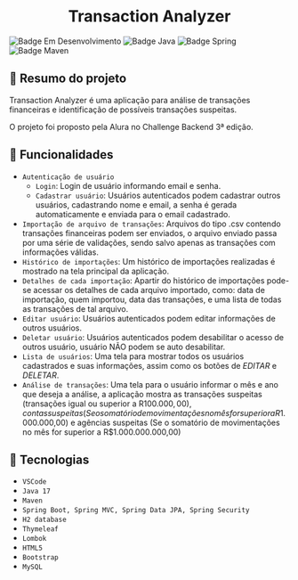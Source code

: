 <h1 align="center"> Transaction Analyzer </h1>

![Badge Em Desenvolvimento](https://img.shields.io/static/v1?label=Status&message=Em+Desenvolvimento&color=yellow&style=for-the-badge)
![Badge Java](https://img.shields.io/static/v1?label=Java&message=17&color=orange&style=for-the-badge&logo=java)
![Badge Spring](https://img.shields.io/static/v1?label=Spring&message=v2.6.6&color=brightgreen&style=for-the-badge&logo=spring)
![Badge Maven](https://img.shields.io/static/v1?label=Maven&message=v3.8.4&color=critical&style=for-the-badge&logo=apache+maven)

## :book: Resumo do projeto
Transaction Analyzer é uma aplicação para análise de transações financeiras e identificação de possíveis transações suspeitas. 

O projeto foi proposto pela Alura no Challenge Backend 3ª edição.

## :hammer: Funcionalidades
- `Autenticação de usuário`
  - `Login`: Login de usuário informando email e senha.
  - `Cadastrar usuário`: Usuários autenticados podem cadastrar outros usuários, cadastrando nome e email, a senha é gerada automaticamente e enviada para o email cadastrado.
- `Importação de arquivo de transações`: Arquivos do tipo .csv contendo transações financeiras podem ser enviados, o arquivo enviado passa por uma série de validações, sendo salvo apenas as transações com informações válidas.
- `Histórico de importações`: Um histórico de importações realizadas é mostrado na tela principal da aplicação.
- `Detalhes de cada importação`: Apartir do histórico de importações pode-se acessar os detalhes de cada arquivo importado, como: data de importação, quem importou, data das transações, e uma lista de todas as transações de tal arquivo.
- `Editar usuário`: Usuários autenticados podem editar informações de outros usuários.
- `Deletar usuário`: Usuários autenticados podem desabilitar o acesso de outros usuário, usuário NÃO podem se auto desabilitar.
- `Lista de usuários`: Uma tela para mostrar todos os usuários cadastrados e suas informações, assim como os botões de *EDITAR* e *DELETAR*.
- `Análise de transações`: Uma tela para o usuário informar o mês e ano que deseja a análise, a aplicação mostra as transações suspeitas (transações igual ou superior a R$100.000,00), contas suspeitas (Se o somatório de movimentações no mês for superior a R$1.000.000,00) e agências suspeitas (Se o somatório de movimentações no mês for superior a R$1.000.000.000,00)

## :toolbox: Tecnologias
- `VSCode`
- `Java 17`
- `Maven`
- `Spring Boot, Spring MVC, Spring Data JPA, Spring Security`
- `H2 database`
- `Thymeleaf`
- `Lombok`
- `HTML5`
- `Bootstrap`
- `MySQL`